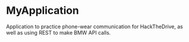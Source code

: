 # MyApplication
Application to practice phone-wear communication for HackTheDrive, as well as using REST to make BMW API calls.
